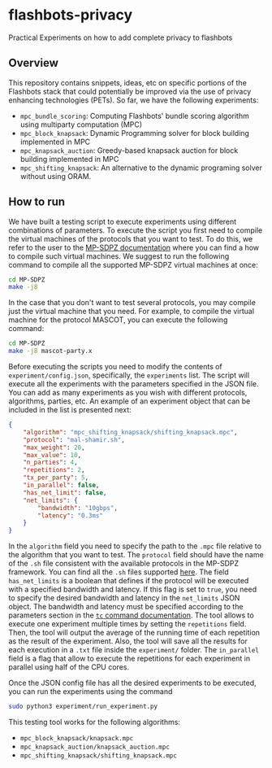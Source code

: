 # flashbots-privacy
Practical Experiments on how to add complete privacy to flashbots

## Overview
This repository contains snippets, ideas, etc on specific portions of the Flashbots stack that could potentially be improved via the use of privacy enhancing technologies (PETs).
So far, we have the following experiments:
- `mpc_bundle_scoring`: Computing Flashbots' bundle scoring algorithm using multiparty computation (MPC)
- `mpc_block_knapsack`: Dynamic Programming solver for block building implemented in MPC
- `mpc_knapsack_auction`: Greedy-based knapsack auction for block building implemented in MPC
- `mpc_shifting_knapsack`: An alternative to the dynamic programing solver without using ORAM.

## How to run

We have built a testing script to execute experiments using different combinations of parameters. To execute the script you first need to compile the virtual machines of the protocols that you want to test. To do this, we refer to the user to the [MP-SDPZ documentation](https://github.com/data61/MP-SPDZ/blob/master/README.md) where you can find a how to compile such virtual machines. We suggest to run the following command to compile all the supported MP-SDPZ virtual machines at once:

```bash
cd MP-SDPZ
make -j8
```

In the case that you don't want to test several protocols, you may compile just the virtual machine that you need. For example, to compile the virtual machine for the protocol MASCOT, you can execute the following command:


```bash
cd MP-SDPZ
make -j8 mascot-party.x
```

Before executing the scripts you need to modify the contents of `experiment/config.json`, specifically, the `experiments` list. The script will execute all the experiments with the parameters specified in the JSON file. You can add as many experiments as you wish with different protocols, algorithms, parties, etc. An example of an experiment object that can be included in the list is presented next:

```json
{
    "algorithm": "mpc_shifting_knapsack/shifting_knapsack.mpc",
    "protocol": "mal-shamir.sh",
    "max_weight": 20,
    "max_value": 10,
    "n_parties": 4,
    "repetitions": 2,
    "tx_per_party": 5,
    "in_parallel": false,
    "has_net_limit": false,
    "net_limits": {
        "bandwidth": "10gbps",
        "latency": "0.3ms"
    }
}
```

In the `algorithm` field you need to specify the path to the `.mpc` file relative to the algorithm that you want to test. The `protocol` field should have the name of the `.sh` file consistent with the available protocols in the MP-SDPZ framework. You can find all the `.sh` files supported [here](https://github.com/data61/MP-SPDZ/tree/master/Scripts). The field `has_net_limits` is a boolean that defines if the protocol will be executed with a specified bandwidth and latency. If this flag is set to `true`, you need to specify the desired bandwidth and latency in the `net_limits` JSON object. The bandwidth and latency must be specified according to the parameters section in the [`tc` command documentation](https://man7.org/linux/man-pages/man8/tc.8.html). The tool allows to execute one experiment multiple times by setting the `repetitions` field. Then, the tool will output the average of the running time of each repetition as the result of the experiment. Also, the tool will save all the results for each execution in a `.txt` file inside the `experiment/` folder. The `in_parallel` field is a flag that allow to execute the repetitions for each experiment in parallel using half of the CPU cores.

Once the JSON config file has all the desired experiments to be executed, you can run the experiments using the command

```bash
sudo python3 experiment/run_experiment.py
```

This testing tool works for the following algorithms:
- `mpc_block_knapsack/knapsack.mpc`
- `mpc_knapsack_auction/knapsack_auction.mpc`
- `mpc_shifting_knapsack/shifting_knapsack.mpc`